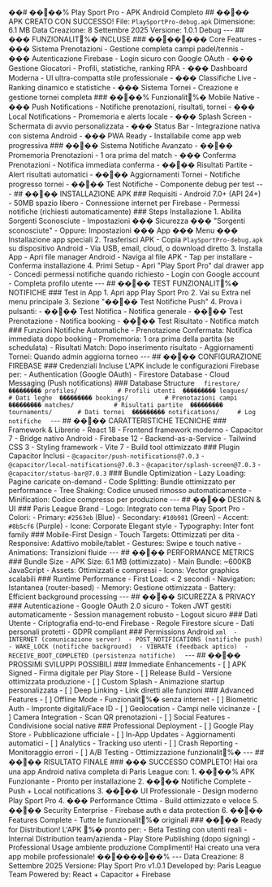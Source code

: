 ��#   � �� �%  P l a y   S p o r t   P r o   -   A P K   A n d r o i d   C o m p l e t o 
 
 
 
 # #   � �� �   * * A P K   C R E A T O   C O N   S U C C E S S O ! * * 
 
 
 
 * * F i l e * * :   ` P l a y S p o r t P r o - d e b u g . a p k `     
 
 * * D i m e n s i o n e * * :   6 . 1   M B     
 
 * * D a t a   C r e a z i o n e * * :   8   S e t t e m b r e   2 0 2 5     
 
 * * V e r s i o n e * * :   1 . 0 . 1   D e b u g 
 
 
 
 - - - 
 
 
 
 # #   � � �   * * F U N Z I O N A L I T %�   I N C L U S E * * 
 
 
 
 # # #   � �� �� � �   * * C o r e   F e a t u r e s * * 
 
 
 
 -   � � �   * * S i s t e m a   P r e n o t a z i o n i * *   -   G e s t i o n e   c o m p l e t a   c a m p i   p a d e l / t e n n i s 
 
 -   � � �   * * A u t e n t i c a z i o n e   F i r e b a s e * *   -   L o g i n   s i c u r o   c o n   G o o g l e   O A u t h 
 
 -   � � �   * * G e s t i o n e   G i o c a t o r i * *   -   P r o f i l i ,   s t a t i s t i c h e ,   r a n k i n g   R P A 
 
 -   � � �   * * D a s h b o a r d   M o d e r n a * *   -   U I   u l t r a - c o m p a t t a   s t i l e   p r o f e s s i o n a l e 
 
 -   � � �   * * C l a s s i f i c h e   L i v e * *   -   R a n k i n g   d i n a m i c o   e   s t a t i s t i c h e 
 
 -   � � �   * * S i s t e m a   T o r n e i * *   -   C r e a z i o n e   e   g e s t i o n e   t o r n e i   c o m p l e t a 
 
 
 
 # # #   � �� �%  * * F u n z i o n a l i t %�   M o b i l e   N a t i v e * * 
 
 
 
 -   � � �   * * P u s h   N o t i f i c a t i o n s * *   -   N o t i f i c h e   p r e n o t a z i o n i ,   r i s u l t a t i ,   t o r n e i 
 
 -   � � �   * * L o c a l   N o t i f i c a t i o n s * *   -   P r o m e m o r i a   e   a l e r t s   l o c a l e 
 
 -   � � �   * * S p l a s h   S c r e e n * *   -   S c h e r m a t a   d i   a v v i o   p e r s o n a l i z z a t a 
 
 -   � � �   * * S t a t u s   B a r * *   -   I n t e g r a z i o n e   n a t i v a   c o n   s i s t e m a   A n d r o i d 
 
 -   � � �   * * P W A   R e a d y * *   -   I n s t a l l a b i l e   c o m e   a p p   w e b   p r o g r e s s i v a 
 
 
 
 # # #   � �� �   * * S i s t e m a   N o t i f i c h e   A v a n z a t o * * 
 
 
 
 -   � �� �   * * P r o m e m o r i a   P r e n o t a z i o n i * *   -   1   o r a   p r i m a   d e l   m a t c h 
 
 -   � � �   * * C o n f e r m a   P r e n o t a z i o n i * *   -   N o t i f i c a   i m m e d i a t a   c o n f e r m a 
 
 -   � �� �   * * R i s u l t a t i   P a r t i t e * *   -   A l e r t   r i s u l t a t i   a u t o m a t i c i 
 
 -   � �� �   * * A g g i o r n a m e n t i   T o r n e i * *   -   N o t i f i c h e   p r o g r e s s o   t o r n e i 
 
 -   � �� �   * * T e s t   N o t i f i c h e * *   -   C o m p o n e n t e   d e b u g   p e r   t e s t 
 
 
 
 - - - 
 
 
 
 # #   � �� �   * * I N S T A L L A Z I O N E   A P K * * 
 
 
 
 # # #   * * R e q u i s i t i * * 
 
 
 
 -   A n d r o i d   7 . 0 +   ( A P I   2 4 + ) 
 
 -   5 0 M B   s p a z i o   l i b e r o 
 
 -   C o n n e s s i o n e   i n t e r n e t   p e r   F i r e b a s e 
 
 -   P e r m e s s i   n o t i f i c h e   ( r i c h i e s t i   a u t o m a t i c a m e n t e ) 
 
 
 
 # # #   * * S t e p s   I n s t a l l a z i o n e * * 
 
 
 
 1 .   * * A b i l i t a   S o r g e n t i   S c o n o s c i u t e * * 
 
       -   I m p o s t a z i o n i   � � �   S i c u r e z z a   � � �   " S o r g e n t i   s c o n o s c i u t e " 
 
       -   O p p u r e :   I m p o s t a z i o n i   � � �   A p p   � � �   M e n u   � � �   I n s t a l l a z i o n e   a p p   s p e c i a l i 
 
 
 
 2 .   * * T r a s f e r i s c i   A P K * * 
 
       -   C o p i a   ` P l a y S p o r t P r o - d e b u g . a p k `   s u   d i s p o s i t i v o   A n d r o i d 
 
       -   V i a   U S B ,   e m a i l ,   c l o u d ,   o   d o w n l o a d   d i r e t t o 
 
 
 
 3 .   * * I n s t a l l a   A p p * * 
 
       -   A p r i   f i l e   m a n a g e r   A n d r o i d 
 
       -   N a v i g a   a l   f i l e   A P K 
 
       -   T a p   p e r   i n s t a l l a r e 
 
       -   C o n f e r m a   i n s t a l l a z i o n e 
 
 
 
 4 .   * * P r i m i   S e t u p * * 
 
       -   A p r i   " P l a y   S p o r t   P r o "   d a l   d r a w e r   a p p 
 
       -   C o n c e d i   p e r m e s s i   n o t i f i c h e   q u a n d o   r i c h i e s t o 
 
       -   L o g i n   c o n   G o o g l e   a c c o u n t 
 
       -   C o m p l e t a   p r o f i l o   u t e n t e 
 
 
 
 - - - 
 
 
 
 # #   � �� �   * * T E S T   F U N Z I O N A L I T %�   N O T I F I C H E * * 
 
 
 
 # # #   * * T e s t   i n   A p p * * 
 
 
 
 1 .   A p r i   a p p   P l a y   S p o r t   P r o 
 
 2 .   V a i   s u   * * E x t r a * *   n e l   m e n u   p r i n c i p a l e 
 
 3 .   S e z i o n e   " � �� �   T e s t   N o t i f i c h e   P u s h " 
 
 4 .   P r o v a   i   p u l s a n t i : 
 
       -   * * � �� �   T e s t   N o t i f i c a * *   -   N o t i f i c a   g e n e r a l e 
 
       -   * * � �� �   T e s t   P r e n o t a z i o n e * *   -   N o t i f i c a   b o o k i n g 
 
       -   * * � �� �   T e s t   R i s u l t a t o * *   -   N o t i f i c a   m a t c h 
 
 
 
 # # #   * * F u n z i o n i   N o t i f i c h e   A u t o m a t i c h e * * 
 
 
 
 -   * * P r e n o t a z i o n e   C o n f e r m a t a * * :   N o t i f i c a   i m m e d i a t a   d o p o   b o o k i n g 
 
 -   * * P r o m e m o r i a * * :   1   o r a   p r i m a   d e l l a   p a r t i t a   ( s e   s c h e d u l a t a ) 
 
 -   * * R i s u l t a t i   M a t c h * * :   D o p o   i n s e r i m e n t o   r i s u l t a t o 
 
 -   * * A g g i o r n a m e n t i   T o r n e i * * :   Q u a n d o   a d m i n   a g g i o r n a   t o r n e o 
 
 
 
 - - - 
 
 
 
 # #   � �� �   * * C O N F I G U R A Z I O N E   F I R E B A S E * * 
 
 
 
 # # #   * * C r e d e n z i a l i   I n c l u s e * * 
 
 
 
 L ' A P K   i n c l u d e   l e   c o n f i g u r a z i o n i   F i r e b a s e   p e r : 
 
 
 
 -   A u t h e n t i c a t i o n   ( G o o g l e   O A u t h ) 
 
 -   F i r e s t o r e   D a t a b a s e 
 
 -   C l o u d   M e s s a g i n g   ( P u s h   n o t i f i c a t i o n s ) 
 
 
 
 # # #   * * D a t a b a s e   S t r u c t u r e * * 
 
 
 
 ` ` ` 
 
 f i r e s t o r e / 
 
 � � � � � � � � �   p r o f i l e s /                       #   P r o f i l i   u t e n t i 
 
 � � � � � � � � �   l e a g u e s /                       #   D a t i   l e g h e 
 
 � � � � � � � � �   b o o k i n g s /                     #   P r e n o t a z i o n i   c a m p i 
 
 � � � � � � � � �   m a t c h e s /                       #   R i s u l t a t i   p a r t i t e 
 
 � � � � � � � � �   t o u r n a m e n t s /               #   D a t i   t o r n e i 
 
 � � � � � � � � �   n o t i f i c a t i o n s /           #   L o g   n o t i f i c h e 
 
 ` ` ` 
 
 
 
 - - - 
 
 
 
 # #   � �� �   * * C A R A T T E R I S T I C H E   T E C N I C H E * * 
 
 
 
 # # #   * * F r a m e w o r k   &   L i b r e r i e * * 
 
 
 
 -   * * R e a c t   1 8 * *   -   F r o n t e n d   f r a m e w o r k   m o d e r n o 
 
 -   * * C a p a c i t o r   7 * *   -   B r i d g e   n a t i v o   A n d r o i d 
 
 -   * * F i r e b a s e   1 2 * *   -   B a c k e n d - a s - a - S e r v i c e 
 
 -   * * T a i l w i n d   C S S   3 * *   -   S t y l i n g   f r a m e w o r k 
 
 -   * * V i t e   7 * *   -   B u i l d   t o o l   o t t i m i z z a t o 
 
 
 
 # # #   * * P l u g i n   C a p a c i t o r   I n c l u s i * * 
 
 
 
 -   ` @ c a p a c i t o r / p u s h - n o t i f i c a t i o n s @ 7 . 0 . 3 ` 
 
 -   ` @ c a p a c i t o r / l o c a l - n o t i f i c a t i o n s @ 7 . 0 . 3 ` 
 
 -   ` @ c a p a c i t o r / s p l a s h - s c r e e n @ 7 . 0 . 3 ` 
 
 -   ` @ c a p a c i t o r / s t a t u s - b a r @ 7 . 0 . 3 ` 
 
 
 
 # # #   * * B u n d l e   O p t i m i z a t i o n * * 
 
 
 
 -   * * L a z y   L o a d i n g * * :   P a g i n e   c a r i c a t e   o n - d e m a n d 
 
 -   * * C o d e   S p l i t t i n g * * :   B u n d l e   o t t i m i z z a t o   p e r   p e r f o r m a n c e 
 
 -   * * T r e e   S h a k i n g * * :   C o d i c e   u n u s e d   r i m o s s o   a u t o m a t i c a m e n t e 
 
 -   * * M i n i f i c a t i o n * * :   C o d i c e   c o m p r e s s o   p e r   p r o d u z i o n e 
 
 
 
 - - - 
 
 
 
 # #   � �� �   * * D E S I G N   &   U I * * 
 
 
 
 # # #   * * P a r i s   L e a g u e   B r a n d * * 
 
 
 
 -   * * L o g o * * :   I n t e g r a t o   c o n   t e m a   P l a y   S p o r t   P r o 
 
 -   * * C o l o r i * * : 
 
     -   P r i m a r y :   ` # 2 5 6 3 e b `   ( B l u e ) 
 
     -   S e c o n d a r y :   ` # 1 0 b 9 8 1 `   ( G r e e n ) 
 
     -   A c c e n t :   ` # 8 b 5 c f 6 `   ( P u r p l e ) 
 
 -   * * I c o n e * * :   C o r p o r a t e   E l e g a n t   s t y l e 
 
 -   * * T y p o g r a p h y * * :   I n t e r   f o n t   f a m i l y 
 
 
 
 # # #   * * M o b i l e - F i r s t   D e s i g n * * 
 
 
 
 -   * * T o u c h   T a r g e t s * * :   O t t i m i z z a t i   p e r   d i t a 
 
 -   * * R e s p o n s i v e * * :   A d a t t i v o   m o b i l e / t a b l e t 
 
 -   * * G e s t u r e s * * :   S w i p e   e   t o u c h   n a t i v e 
 
 -   * * A n i m a t i o n s * * :   T r a n s i z i o n i   f l u i d e 
 
 
 
 - - - 
 
 
 
 # #   � �� �   * * P E R F O R M A N C E   M E T R I C S * * 
 
 
 
 # # #   * * B u n d l e   S i z e * * 
 
 
 
 -   * * A P K   S i z e * * :   6 . 1   M B   ( o t t i m i z z a t o ) 
 
 -   * * M a i n   B u n d l e * * :   ~ 6 0 0 K B   J a v a S c r i p t 
 
 -   * * A s s e t s * * :   O t t i m i z z a t i   e   c o m p r e s s i 
 
 -   * * I c o n s * * :   V e c t o r   g r a p h i c s   s c a l a b i l i 
 
 
 
 # # #   * * R u n t i m e   P e r f o r m a n c e * * 
 
 
 
 -   * * F i r s t   L o a d * * :   <   2   s e c o n d i 
 
 -   * * N a v i g a t i o n * * :   I s t a n t a n e a   ( r o u t e r - b a s e d ) 
 
 -   * * M e m o r y * * :   G e s t i o n e   o t t i m i z z a t a 
 
 -   * * B a t t e r y * * :   E f f i c i e n t   b a c k g r o u n d   p r o c e s s i n g 
 
 
 
 - - - 
 
 
 
 # #   � �� �   * * S I C U R E Z Z A   &   P R I V A C Y * * 
 
 
 
 # # #   * * A u t e n t i c a z i o n e * * 
 
 
 
 -   G o o g l e   O A u t h   2 . 0   s i c u r o 
 
 -   T o k e n   J W T   g e s t i t i   a u t o m a t i c a m e n t e 
 
 -   S e s s i o n   m a n a g e m e n t   r o b u s t o 
 
 -   L o g o u t   s i c u r o 
 
 
 
 # # #   * * D a t i   U t e n t e * * 
 
 
 
 -   C r i p t o g r a f i a   e n d - t o - e n d   F i r e b a s e 
 
 -   R e g o l e   F i r e s t o r e   s i c u r e 
 
 -   D a t i   p e r s o n a l i   p r o t e t t i 
 
 -   G D P R   c o m p l i a n t 
 
 
 
 # # #   * * P e r m i s s i o n s   A n d r o i d * * 
 
 
 
 ` ` ` x m l 
 
 -   I N T E R N E T   ( c o m u n i c a z i o n e   s e r v e r ) 
 
 -   P O S T _ N O T I F I C A T I O N S   ( n o t i f i c h e   p u s h ) 
 
 -   W A K E _ L O C K   ( n o t i f i c h e   b a c k g r o u n d ) 
 
 -   V I B R A T E   ( f e e d b a c k   a p t i c o ) 
 
 -   R E C E I V E _ B O O T _ C O M P L E T E D   ( p e r s i s t e n z a   n o t i f i c h e ) 
 
 ` ` ` 
 
 
 
 - - - 
 
 
 
 # #   � �� �   * * P R O S S I M I   S V I L U P P I   P O S S I B I L I * * 
 
 
 
 # # #   * * I m m e d i a t e   E n h a n c e m e n t s * * 
 
 
 
 -   [   ]   * * A P K   S i g n e d * *   -   F i r m a   d i g i t a l e   p e r   P l a y   S t o r e 
 
 -   [   ]   * * R e l e a s e   B u i l d * *   -   V e r s i o n e   o t t i m i z z a t a   p r o d u z i o n e 
 
 -   [   ]   * * C u s t o m   S p l a s h * *   -   A n i m a z i o n e   s t a r t u p   p e r s o n a l i z z a t a 
 
 -   [   ]   * * D e e p   L i n k i n g * *   -   L i n k   d i r e t t i   a l l e   f u n z i o n i 
 
 
 
 # # #   * * A d v a n c e d   F e a t u r e s * * 
 
 
 
 -   [   ]   * * O f f l i n e   M o d e * *   -   F u n z i o n a l i t %�   s e n z a   i n t e r n e t 
 
 -   [   ]   * * B i o m e t r i c   A u t h * *   -   I m p r o n t e   d i g i t a l i / F a c e   I D 
 
 -   [   ]   * * G e o l o c a t i o n * *   -   C a m p i   n e l l e   v i c i n a n z e 
 
 -   [   ]   * * C a m e r a   I n t e g r a t i o n * *   -   S c a n   Q R   p r e n o t a z i o n i 
 
 -   [   ]   * * S o c i a l   F e a t u r e s * *   -   C o n d i v i s i o n e   s o c i a l   n a t i v e 
 
 
 
 # # #   * * P r o f e s s i o n a l   D e p l o y m e n t * * 
 
 
 
 -   [   ]   * * G o o g l e   P l a y   S t o r e * *   -   P u b b l i c a z i o n e   u f f i c i a l e 
 
 -   [   ]   * * I n - A p p   U p d a t e s * *   -   A g g i o r n a m e n t i   a u t o m a t i c i 
 
 -   [   ]   * * A n a l y t i c s * *   -   T r a c k i n g   u s o   u t e n t i 
 
 -   [   ]   * * C r a s h   R e p o r t i n g * *   -   M o n i t o r a g g i o   e r r o r i 
 
 -   [   ]   * * A / B   T e s t i n g * *   -   O t t i m i z z a z i o n e   f u n z i o n a l i t %� 
 
 
 
 - - - 
 
 
 
 # #   � �� �   * * R I S U L T A T O   F I N A L E * * 
 
 
 
 # # #   * * � � �   S U C C E S S O   C O M P L E T O ! * * 
 
 
 
 H a i   o r a   u n a   * * a p p   A n d r o i d   n a t i v a   c o m p l e t a * *   d i   P a r i s   L e a g u e   c o n : 
 
 
 
 1 .   * * � �� �%  A P K   F u n z i o n a n t e * *   -   P r o n t o   p e r   i n s t a l l a z i o n e 
 
 2 .   * * � �� �   N o t i f i c h e   C o m p l e t e * *   -   P u s h   +   L o c a l   n o t i f i c a t i o n s 
 
 3 .   * * � �� �   U I   P r o f e s s i o n a l e * *   -   D e s i g n   m o d e r n o   P l a y   S p o r t   P r o 
 
 4 .   * * � � �   P e r f o r m a n c e   O t t i m a * *   -   B u i l d   o t t i m i z z a t o   e   v e l o c e 
 
 5 .   * * � �� �   S e c u r i t y   E n t e r p r i s e * *   -   F i r e b a s e   a u t h   e   d a t a   p r o t e c t i o n 
 
 6 .   * * � �� �   F e a t u r e s   C o m p l e t e * *   -   T u t t e   l e   f u n z i o n a l i t %�   o r i g i n a l i 
 
 
 
 # # #   * * � �� �   R e a d y   f o r   D i s t r i b u t i o n ! * * 
 
 
 
 L ' A P K   %�   p r o n t o   p e r : 
 
 
 
 -   * * B e t a   T e s t i n g * *   c o n   u t e n t i   r e a l i 
 
 -   * * I n t e r n a l   D i s t r i b u t i o n * *   t e a m / a z i e n d a 
 
 -   * * P l a y   S t o r e   P u b l i s h i n g * *   ( d o p o   s i g n i n g ) 
 
 -   * * P r o f e s s i o n a l   U s a g e * *   a m b i e n t e   p r o d u z i o n e 
 
 
 
 * * C o m p l i m e n t i !   H a i   c r e a t o   u n a   v e r a   a p p   m o b i l e   p r o f e s s i o n a l e !   � �� � � �� �%* * 
 
 
 
 - - - 
 
 
 
 * * D a t a   C r e a z i o n e * * :   8   S e t t e m b r e   2 0 2 5     
 
 * * V e r s i o n e * * :   P l a y   S p o r t   P r o   v 1 . 0 . 1     
 
 * * D e v e l o p e d   b y * * :   P a r i s   L e a g u e   T e a m     
 
 * * P o w e r e d   b y * * :   R e a c t   +   C a p a c i t o r   +   F i r e b a s e 
 
 
